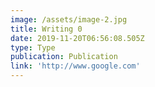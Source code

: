 ```yaml
---
image: /assets/image-2.jpg
title: Writing 0
date: 2019-11-20T06:56:08.505Z
type: Type
publication: Publication
link: 'http://www.google.com'
---
```


